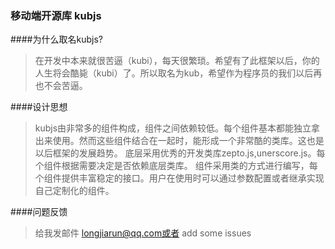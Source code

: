 ### 移动端开源库 kubjs

####为什么取名kubjs?

>在开发中本来就很苦逼（kubi），每天很繁琐。希望有了此框架以后，你的人生将会酷毙（kubi）了。所以取名为kub，希望作为程序员的我们以后再也不会苦逼。

####设计思想

>kubjs由非常多的组件构成，组件之间依赖较低。每个组件基本都能独立拿出来使用。然而这些组件结合在一起时，能形成一个非常酷的类库。这也是以后框架的发展趋势。
>底层采用优秀的开发类库zepto.js,unerscore.js。每个组件根据需要决定是否依赖底层类库。
>组件采用类的方式进行编写，每个组件提供丰富稳定的接口。用户在使用时可以通过参数配置或者继承实现自己定制化的组件。

####问题反馈

>给我发邮件 longjiarun@qq.com或者 add some issues
